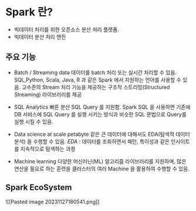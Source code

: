 # Spark 란?

* 빅데이터 처리를 위한 오픈소스 분산 처리 플랫폼.
* 빅데이터 분산 처리 엔진

## 주요 기능
* Batch / Streaming data
	데이터를 batch 처리 또는 실시간 처리할 수 있음.
	SQL,Python, Scala, Java, R 과 같은 Spark 에서 지원하는 언어를 사용할 수 있음.
	고수준의 Stream 처리 기능을 제공하는 구조적 스트리밍(Structured Streaming) 라이브러리를 제공

* SQL Analytics
	빠른 분산 SQL Query 를 지원함.
		Spark SQL 을 사용하면 기존에 DB 서비스에 SQL Query 를 실행 시키는 방식과 비슷한 SQL 문법으로 Query를 실행 시킬 수 있음.

* Data science at scale
	petabyte 같은 큰 데이터에 대해서도 EDA(탐색적 데이터 분석) 을 수행할 수 있음.
		_EDA_ : 데이터를 조회하면서 패턴, 특이성과 같은 인사이트를 지속적으로 탐색하는 과정

* Machine learning
	다양한 머신러닌(ML) 알고리즘 라이브러리를 지원하며, 많은 연산을 필요로 하는 훈련을 클러스터의 여러 Machine 을 활용하여 수행할 수 있음.

## Spark EcoSystem
![[Pasted image 20231127180541.png]]
